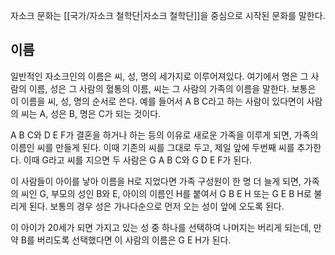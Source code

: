 자소크 문화는 [[국가/자소크 철학단|자소크 철학단]]을 중심으로 시작된 문화를 말한다.

## 이름
일반적인 자소크인의 이름은 씨, 성, 명의 세가지로 이루어져있다. 여기에서 명은 그 사람의 이름, 성은 그 사람의 혈통의 이름, 씨는 그 사람의 가족의 이름을 말한다. 보통은 이 이름을 씨, 성, 명의 순서로 쓴다.
예를 들어서 A B C라고 하는 사람이 있다면이 사람의 씨는 A, 성은 B, 명은 C가 되는 것이다.

A B C와 D E F가 결혼을 하거나 하는 등의 이유로 새로운 가족을 이루게 되면, 가족의 이름인 씨를 만들게 된다. 이때 기존의 씨를 그대로 두고, 제일 앞에 두번째 씨를 추가한다. 이때 G라고 씨를 지으면 두 사람은 G A B C와 G D E F가 된다.

이 사람들이 아이를 낳아 이름을 H로 지었다면 가족 구성원이 한 명 더 늘게 되면, 가족의 씨인 G, 부모의 성인 B와 E, 아이의 이름인 H를 붙여서 G B E H 또는 G E B H로 불리게 된다. 보통의 경우 성은 가나다순으로 먼저 오는 성이 앞에 오도록 된다.

이 아이가 20세가 되면 가지고 있는 성 중 하나를 선택하여 나머지는 버리게 되는데, 만약 B를 버리도록 선택했다면 이 사람의 이름은 G E H가 된다.